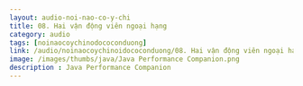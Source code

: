```yaml
---
layout: audio-noi-nao-co-y-chi
title: 08. Hai vận động viên ngoại hạng
category: audio
tags: [noinaocoychinodococonduong]
link: /audio/noinaocoychinoidococonduong/08. Hai vận động viên ngoại hạng.mp3 
image: /images/thumbs/java/Java Performance Companion.png
description : Java Performance Companion 
---
```












